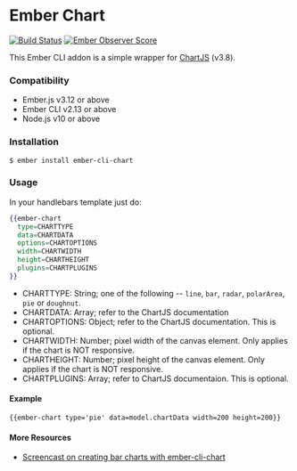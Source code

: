 # Ember Chart

[![Build Status](https://travis-ci.org/aomran/ember-cli-chart.svg)](https://travis-ci.org/aomran/ember-cli-chart)
[![Ember Observer Score](https://emberobserver.com/badges/ember-cli-chart.svg)](https://emberobserver.com/addons/ember-cli-chart)

This Ember CLI addon is a simple wrapper for [ChartJS](http://www.chartjs.org/) (v3.8).

### Compatibility

- Ember.js v3.12 or above
- Ember CLI v2.13 or above
- Node.js v10 or above

### Installation

```
$ ember install ember-cli-chart
```

### Usage

In your handlebars template just do:

```hbs
{{ember-chart
  type=CHARTTYPE
  data=CHARTDATA
  options=CHARTOPTIONS
  width=CHARTWIDTH
  height=CHARTHEIGHT
  plugins=CHARTPLUGINS
}}
```

- CHARTTYPE: String; one of the following -- `line`, `bar`, `radar`, `polarArea`, `pie` or `doughnut`.
- CHARTDATA: Array; refer to the ChartJS documentation
- CHARTOPTIONS: Object; refer to the ChartJS documentation. This is optional.
- CHARTWIDTH: Number; pixel width of the canvas element. Only applies if the chart is NOT responsive.
- CHARTHEIGHT: Number; pixel height of the canvas element. Only applies if the chart is NOT responsive.
- CHARTPLUGINS: Array; refer to ChartJS documentaion. This is optional.

#### Example

```
{{ember-chart type='pie' data=model.chartData width=200 height=200}}
```

#### More Resources

- [Screencast on creating bar charts with ember-cli-chart](https://www.emberscreencasts.com/posts/46-bar-charts-with-ember-cli-chart)

